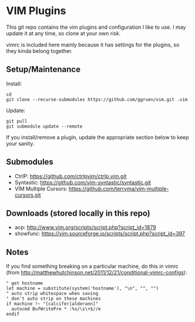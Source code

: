 VIM Plugins
===========

This git repo contains the vim plugins and configuration I like to use. I may
update it at any time, so clone at your own risk.

vimrc is included here mainly because it has settings for the plugins, so they
kinda belong together.

Setup/Maintenance
-----------------

Install:

    cd
    git clone --recurse-submodules https://github.com/ggruen/vim.git .vim

Update:

    git pull
    git submodule update --remote

If you install/remove a plugin, update the appropriate section below to keep
your sanity.

Submodules
----------

- CtrlP:                https://github.com/ctrlpvim/ctrlp.vim.git
- Syntastic:            https://github.com/vim-syntastic/syntastic.git
- VIM Multiple Cursors: https://github.com/terryma/vim-multiple-cursors.git

Downloads (stored locally in this repo)
---------------------------------------

- acp:      http://www.vim.org/scripts/script.php?script_id=1879
- showfunc: https://vim.sourceforge.io/scripts/script.php?script_id=397

Notes
-----

If you find something breaking on a particular machine, do this in vimrc (from
http://matthewhutchinson.net/2011/12/21/conditional-vimrc-configs):

	" get hostname
	let machine = substitute(system('hostname'), "\n", "", "")
	" auto strip whitespace when saving
	" don't auto strip on these machines
	if machine !~ "[calcifer|alderann]"
	  autocmd BufWritePre * :%s/\s\+$//e
	endif

